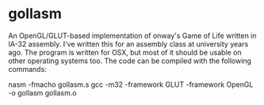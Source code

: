 gollasm
=======

An OpenGL/GLUT-based implementation of onway's Game of Life written in IA-32
assembly. I've written this for an assembly class at university years ago.
The program is written for OSX, but most of it should be usable on other
operating systems too. The code can be compiled with the following commands:

nasm -fmacho gollasm.s
gcc -m32 -framework GLUT -framework OpenGL -o gollasm gollasm.o

